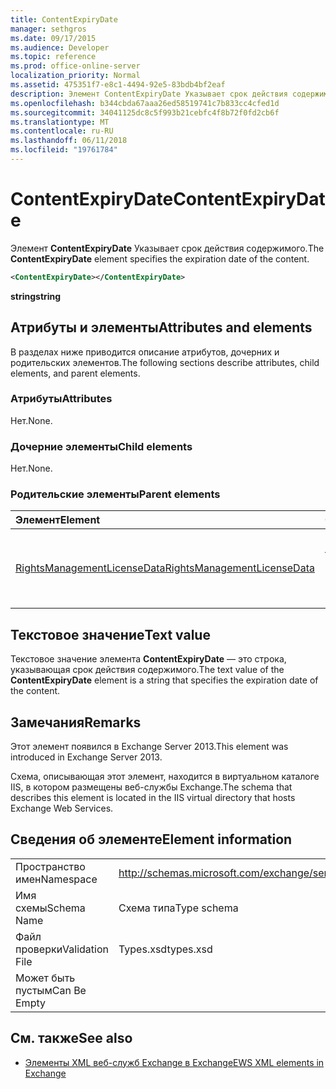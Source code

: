 ```yaml
---
title: ContentExpiryDate
manager: sethgros
ms.date: 09/17/2015
ms.audience: Developer
ms.topic: reference
ms.prod: office-online-server
localization_priority: Normal
ms.assetid: 475351f7-e8c1-4494-92e5-83bdb4bf2eaf
description: Элемент ContentExpiryDate Указывает срок действия содержимого.
ms.openlocfilehash: b344cbda67aaa26ed58519741c7b833cc4cfed1d
ms.sourcegitcommit: 34041125dc8c5f993b21cebfc4f8b72f0fd2cb6f
ms.translationtype: MT
ms.contentlocale: ru-RU
ms.lasthandoff: 06/11/2018
ms.locfileid: "19761784"
---
```

# <a name="contentexpirydate"></a><span data-ttu-id="f705c-103">ContentExpiryDate</span><span class="sxs-lookup"><span data-stu-id="f705c-103">ContentExpiryDate</span></span>

<span data-ttu-id="f705c-104">Элемент **ContentExpiryDate** Указывает срок действия содержимого.</span><span class="sxs-lookup"><span data-stu-id="f705c-104">The **ContentExpiryDate** element specifies the expiration date of the content.</span></span> 
  
```XML
<ContentExpiryDate></ContentExpiryDate>
```

 <span data-ttu-id="f705c-105">**string**</span><span class="sxs-lookup"><span data-stu-id="f705c-105">**string**</span></span>
## <a name="attributes-and-elements"></a><span data-ttu-id="f705c-106">Атрибуты и элементы</span><span class="sxs-lookup"><span data-stu-id="f705c-106">Attributes and elements</span></span>

<span data-ttu-id="f705c-107">В разделах ниже приводится описание атрибутов, дочерних и родительских элементов.</span><span class="sxs-lookup"><span data-stu-id="f705c-107">The following sections describe attributes, child elements, and parent elements.</span></span>
  
### <a name="attributes"></a><span data-ttu-id="f705c-108">Атрибуты</span><span class="sxs-lookup"><span data-stu-id="f705c-108">Attributes</span></span>

<span data-ttu-id="f705c-109">Нет.</span><span class="sxs-lookup"><span data-stu-id="f705c-109">None.</span></span>
  
### <a name="child-elements"></a><span data-ttu-id="f705c-110">Дочерние элементы</span><span class="sxs-lookup"><span data-stu-id="f705c-110">Child elements</span></span>

<span data-ttu-id="f705c-111">Нет.</span><span class="sxs-lookup"><span data-stu-id="f705c-111">None.</span></span>
  
### <a name="parent-elements"></a><span data-ttu-id="f705c-112">Родительские элементы</span><span class="sxs-lookup"><span data-stu-id="f705c-112">Parent elements</span></span>

|<span data-ttu-id="f705c-113">**Элемент**</span><span class="sxs-lookup"><span data-stu-id="f705c-113">**Element**</span></span>|<span data-ttu-id="f705c-114">**Описание**</span><span class="sxs-lookup"><span data-stu-id="f705c-114">**Description**</span></span>|
|:-----|:-----|
|[<span data-ttu-id="f705c-115">RightsManagementLicenseData</span><span class="sxs-lookup"><span data-stu-id="f705c-115">RightsManagementLicenseData</span></span>](rightsmanagementlicensedata.md) <br/> |<span data-ttu-id="f705c-116">Задает сведения о лицензии управления правами.</span><span class="sxs-lookup"><span data-stu-id="f705c-116">Specifies information about the rights management license.</span></span>  <br/> |
   
## <a name="text-value"></a><span data-ttu-id="f705c-117">Текстовое значение</span><span class="sxs-lookup"><span data-stu-id="f705c-117">Text value</span></span>

<span data-ttu-id="f705c-118">Текстовое значение элемента **ContentExpiryDate** — это строка, указывающая срок действия содержимого.</span><span class="sxs-lookup"><span data-stu-id="f705c-118">The text value of the **ContentExpiryDate** element is a string that specifies the expiration date of the content.</span></span> 
  
## <a name="remarks"></a><span data-ttu-id="f705c-119">Замечания</span><span class="sxs-lookup"><span data-stu-id="f705c-119">Remarks</span></span>

<span data-ttu-id="f705c-120">Этот элемент появился в Exchange Server 2013.</span><span class="sxs-lookup"><span data-stu-id="f705c-120">This element was introduced in Exchange Server 2013.</span></span>
  
<span data-ttu-id="f705c-121">Схема, описывающая этот элемент, находится в виртуальном каталоге IIS, в котором размещены веб-службы Exchange.</span><span class="sxs-lookup"><span data-stu-id="f705c-121">The schema that describes this element is located in the IIS virtual directory that hosts Exchange Web Services.</span></span>
  
## <a name="element-information"></a><span data-ttu-id="f705c-122">Сведения об элементе</span><span class="sxs-lookup"><span data-stu-id="f705c-122">Element information</span></span>

|||
|:-----|:-----|
|<span data-ttu-id="f705c-123">Пространство имен</span><span class="sxs-lookup"><span data-stu-id="f705c-123">Namespace</span></span>  <br/> |http://schemas.microsoft.com/exchange/services/2006/types  <br/> |
|<span data-ttu-id="f705c-124">Имя схемы</span><span class="sxs-lookup"><span data-stu-id="f705c-124">Schema Name</span></span>  <br/> |<span data-ttu-id="f705c-125">Схема типа</span><span class="sxs-lookup"><span data-stu-id="f705c-125">Type schema</span></span>  <br/> |
|<span data-ttu-id="f705c-126">Файл проверки</span><span class="sxs-lookup"><span data-stu-id="f705c-126">Validation File</span></span>  <br/> |<span data-ttu-id="f705c-127">Types.xsd</span><span class="sxs-lookup"><span data-stu-id="f705c-127">types.xsd</span></span>  <br/> |
|<span data-ttu-id="f705c-128">Может быть пустым</span><span class="sxs-lookup"><span data-stu-id="f705c-128">Can Be Empty</span></span>  <br/> ||
   
## <a name="see-also"></a><span data-ttu-id="f705c-129">См. также</span><span class="sxs-lookup"><span data-stu-id="f705c-129">See also</span></span>



- [<span data-ttu-id="f705c-130">Элементы XML веб-служб Exchange в Exchange</span><span class="sxs-lookup"><span data-stu-id="f705c-130">EWS XML elements in Exchange</span></span>](ews-xml-elements-in-exchange.md)


